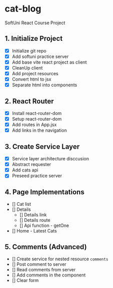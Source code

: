 # cat-blog
SoftUni React Course Project

## 1. Initialize Project
- [x] Initialize git repo
- [x] Add softuni practice server
- [x] Add base vite react project as client
- [x] CleanUp client
- [x] Add project resources
- [x] Convert html to jsx
- [x] Separate html into components
## 2. React Router
- [x] Install react-router-dom
- [x] Setup react-router-dom
- [x] Add routes in App.jsx
- [x] Add links in the navigation
## 3. Create Service Layer
- [x] Service layer architecture disccusion
- [x] Abstract requester
- [x] Add cats api
- [x] Preseed practice server
## 4. Page Implementations
- [] Cat list
- [] Details
  - [] Details link
  - [] Details route
  - [] Api function - getOne
- [] Home - Latest Cats
## 5. Comments (Advanced)
- [] Create service for nested resource `comments`
- [] Post comment to server
- [] Read comments from server
- [] Add comments in the component
- [] Clear form